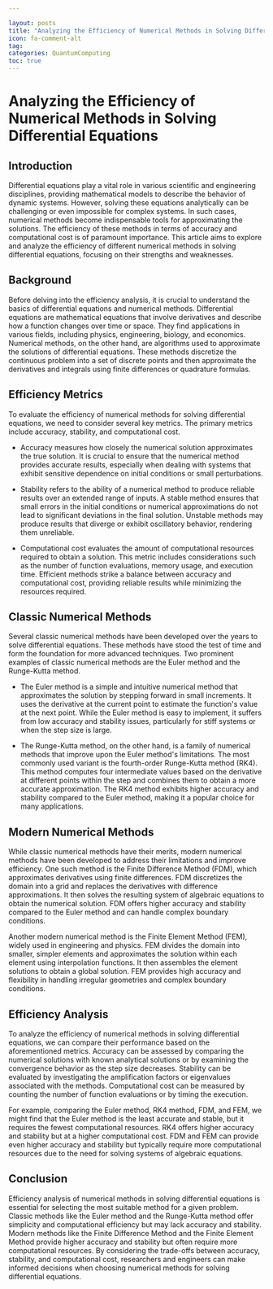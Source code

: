 ```yaml
---

layout: posts
title: "Analyzing the Efficiency of Numerical Methods in Solving Differential Equations"
icon: fa-comment-alt
tag:      
categories: QuantumComputing
toc: true
---
```




# Analyzing the Efficiency of Numerical Methods in Solving Differential Equations

## Introduction

Differential equations play a vital role in various scientific and engineering disciplines, providing mathematical models to describe the behavior of dynamic systems. However, solving these equations analytically can be challenging or even impossible for complex systems. In such cases, numerical methods become indispensable tools for approximating the solutions. The efficiency of these methods in terms of accuracy and computational cost is of paramount importance. This article aims to explore and analyze the efficiency of different numerical methods in solving differential equations, focusing on their strengths and weaknesses.

## Background

Before delving into the efficiency analysis, it is crucial to understand the basics of differential equations and numerical methods. Differential equations are mathematical equations that involve derivatives and describe how a function changes over time or space. They find applications in various fields, including physics, engineering, biology, and economics. Numerical methods, on the other hand, are algorithms used to approximate the solutions of differential equations. These methods discretize the continuous problem into a set of discrete points and then approximate the derivatives and integrals using finite differences or quadrature formulas.

## Efficiency Metrics

To evaluate the efficiency of numerical methods for solving differential equations, we need to consider several key metrics. The primary metrics include accuracy, stability, and computational cost.

- Accuracy measures how closely the numerical solution approximates the true solution. It is crucial to ensure that the numerical method provides accurate results, especially when dealing with systems that exhibit sensitive dependence on initial conditions or small perturbations.

- Stability refers to the ability of a numerical method to produce reliable results over an extended range of inputs. A stable method ensures that small errors in the initial conditions or numerical approximations do not lead to significant deviations in the final solution. Unstable methods may produce results that diverge or exhibit oscillatory behavior, rendering them unreliable.

- Computational cost evaluates the amount of computational resources required to obtain a solution. This metric includes considerations such as the number of function evaluations, memory usage, and execution time. Efficient methods strike a balance between accuracy and computational cost, providing reliable results while minimizing the resources required.

## Classic Numerical Methods

Several classic numerical methods have been developed over the years to solve differential equations. These methods have stood the test of time and form the foundation for more advanced techniques. Two prominent examples of classic numerical methods are the Euler method and the Runge-Kutta method.

- The Euler method is a simple and intuitive numerical method that approximates the solution by stepping forward in small increments. It uses the derivative at the current point to estimate the function's value at the next point. While the Euler method is easy to implement, it suffers from low accuracy and stability issues, particularly for stiff systems or when the step size is large.

- The Runge-Kutta method, on the other hand, is a family of numerical methods that improve upon the Euler method's limitations. The most commonly used variant is the fourth-order Runge-Kutta method (RK4). This method computes four intermediate values based on the derivative at different points within the step and combines them to obtain a more accurate approximation. The RK4 method exhibits higher accuracy and stability compared to the Euler method, making it a popular choice for many applications.

## Modern Numerical Methods

While classic numerical methods have their merits, modern numerical methods have been developed to address their limitations and improve efficiency. One such method is the Finite Difference Method (FDM), which approximates derivatives using finite differences. FDM discretizes the domain into a grid and replaces the derivatives with difference approximations. It then solves the resulting system of algebraic equations to obtain the numerical solution. FDM offers higher accuracy and stability compared to the Euler method and can handle complex boundary conditions.

Another modern numerical method is the Finite Element Method (FEM), widely used in engineering and physics. FEM divides the domain into smaller, simpler elements and approximates the solution within each element using interpolation functions. It then assembles the element solutions to obtain a global solution. FEM provides high accuracy and flexibility in handling irregular geometries and complex boundary conditions.

## Efficiency Analysis

To analyze the efficiency of numerical methods in solving differential equations, we can compare their performance based on the aforementioned metrics. Accuracy can be assessed by comparing the numerical solutions with known analytical solutions or by examining the convergence behavior as the step size decreases. Stability can be evaluated by investigating the amplification factors or eigenvalues associated with the methods. Computational cost can be measured by counting the number of function evaluations or by timing the execution.

For example, comparing the Euler method, RK4 method, FDM, and FEM, we might find that the Euler method is the least accurate and stable, but it requires the fewest computational resources. RK4 offers higher accuracy and stability but at a higher computational cost. FDM and FEM can provide even higher accuracy and stability but typically require more computational resources due to the need for solving systems of algebraic equations.

## Conclusion

Efficiency analysis of numerical methods in solving differential equations is essential for selecting the most suitable method for a given problem. Classic methods like the Euler method and the Runge-Kutta method offer simplicity and computational efficiency but may lack accuracy and stability. Modern methods like the Finite Difference Method and the Finite Element Method provide higher accuracy and stability but often require more computational resources. By considering the trade-offs between accuracy, stability, and computational cost, researchers and engineers can make informed decisions when choosing numerical methods for solving differential equations.